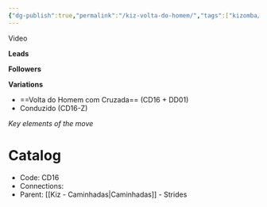 ```yaml
---
{"dg-publish":true,"permalink":"/kiz-volta-do-homem/","tags":["kizomba/step","todo"],"created":"2024-11-28T14:57:32.364-05:00","updated":"2025-01-29T14:40:55.858-05:00"}
---
```



Video

**Leads**

**Followers**

**Variations**
- ==Volta do Homem com Cruzada== (CD16 + DD01)
- Conduzido (CD16-Z)

*Key elements of the move*

# Catalog

- Code: CD16
- Connections:
- Parent: [[Kiz - Caminhadas\|Caminhadas]] - Strides
